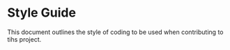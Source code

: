 # Style Guide

This document outlines the style of coding to be used when contributing to tihs project.
